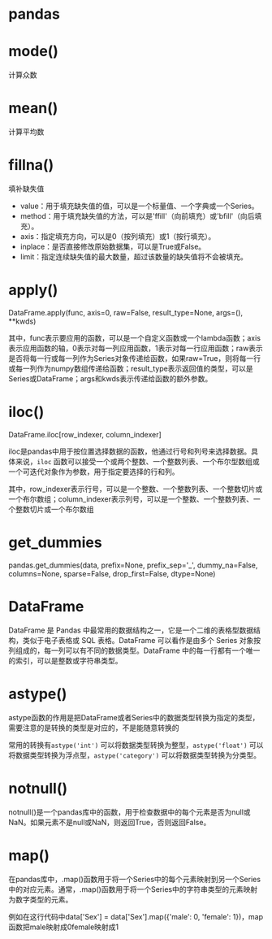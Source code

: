 # pandas

# mode()

计算众数

# mean()

计算平均数

# fillna()

填补缺失值

- value：用于填充缺失值的值，可以是一个标量值、一个字典或一个Series。
- method：用于填充缺失值的方法，可以是'ffill'（向前填充）或'bfill'（向后填充）。
- axis：指定填充方向，可以是0（按列填充）或1（按行填充）。
- inplace：是否直接修改原始数据集，可以是True或False。
- limit：指定连续缺失值的最大数量，超过该数量的缺失值将不会被填充。

# apply()

DataFrame.apply(func, axis=0, raw=False, result_type=None, args=(), **kwds)

其中，func表示要应用的函数，可以是一个自定义函数或一个lambda函数；axis表示应用函数的轴，0表示对每一列应用函数，1表示对每一行应用函数；raw表示是否将每一行或每一列作为Series对象传递给函数，如果raw=True，则将每一行或每一列作为numpy数组传递给函数；result_type表示返回值的类型，可以是Series或DataFrame；args和kwds表示传递给函数的额外参数。

# iloc()

DataFrame.iloc[row_indexer, column_indexer]

iloc是pandas中用于按位置选择数据的函数，他通过行号和列号来选择数据。具体来说，`iloc` 函数可以接受一个或两个整数、一个整数列表、一个布尔型数组或一个可迭代对象作为参数，用于指定要选择的行和列。

其中，row_indexer表示行号，可以是一个整数、一个整数列表、一个整数切片或一个布尔数组；column_indexer表示列号，可以是一个整数、一个整数列表、一个整数切片或一个布尔数组

# get_dummies

pandas.get_dummies(data, prefix=None, prefix_sep='_', dummy_na=False, columns=None, sparse=False, drop_first=False, dtype=None)

# DataFrame

DataFrame 是 Pandas 中最常用的数据结构之一，它是一个二维的表格型数据结构，类似于电子表格或 SQL 表格。DataFrame 可以看作是由多个 Series 对象按列组成的，每一列可以有不同的数据类型。DataFrame 中的每一行都有一个唯一的索引，可以是整数或字符串类型。

# astype()

astype函数的作用是把DataFrame或者Series中的数据类型转换为指定的类型，需要注意的是转换的类型是对应的，不是能随意转换的

常用的转换有`astype('int')` 可以将数据类型转换为整型，`astype('float')` 可以将数据类型转换为浮点型，`astype('category')` 可以将数据类型转换为分类型。

# notnull()

notnull()是一个pandas库中的函数，用于检查数据中的每个元素是否为null或NaN。如果元素不是null或NaN，则返回True，否则返回False。

# map()

在pandas库中，.map()函数用于将一个Series中的每个元素映射到另一个Series中的对应元素。通常，.map()函数用于将一个Series中的字符串类型的元素映射为数字类型的元素。

例如在这行代码中data['Sex'] = data['Sex'].map({'male': 0, 'female': 1})，map函数把male映射成0female映射成1